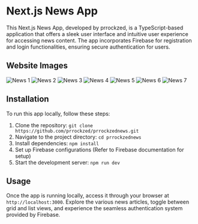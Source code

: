 # Next.js News App

This Next.js News App, developed by prrockzed, is a TypeScript-based application that offers a sleek user interface and intuitive user experience for accessing news content. The app incorporates Firebase for registration and login functionalities, ensuring secure authentication for users.

## Website Images
![News 1](https://github.com/prrockzed/prrockzednews/assets/97661506/7037a279-efe8-49bb-88dc-b5befc343864)
![News 2](https://github.com/prrockzed/prrockzednews/assets/97661506/fff591a8-5a12-43c3-b21c-000e174fdce4)
![News 3](https://github.com/prrockzed/prrockzednews/assets/97661506/a82fd67a-fe13-43d3-97df-f7c7fcd53de3)
![News 4](https://github.com/prrockzed/prrockzednews/assets/97661506/b5af517c-2007-4ba8-96ab-05aeb8cb1128)
![News 5](https://github.com/prrockzed/prrockzednews/assets/97661506/7744d4cf-2887-48f7-82c0-090f74e7098d)
![News 6](https://github.com/prrockzed/prrockzednews/assets/97661506/80d89aaf-71a5-46d9-a429-7aeba731804a)
![News 7](https://github.com/prrockzed/prrockzednews/assets/97661506/523eb8d5-1320-471a-a6ec-cbaebc59d05a)


## Installation

To run this app locally, follow these steps:

1. Clone the repository: `git clone https://github.com/prrockzed/prrockzednews.git`
2. Navigate to the project directory: `cd prrockzednews`
3. Install dependencies: `npm install`
4. Set up Firebase configurations (Refer to Firebase documentation for setup)
5. Start the development server: `npm run dev`

## Usage

Once the app is running locally, access it through your browser at `http://localhost:3000`. Explore the various news articles, toggle between grid and list views, and experience the seamless authentication system provided by Firebase.
